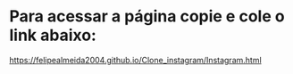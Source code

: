 # Para acessar a página copie e cole o link abaixo:
https://felipealmeida2004.github.io/Clone_instagram/Instagram.html
